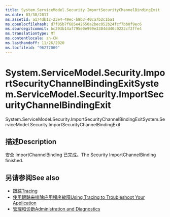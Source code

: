 ```yaml
---
title: System.ServiceModel.Security.ImportSecurityChannelBindingExit
ms.date: 03/30/2017
ms.assetid: a174db12-23e4-49ec-b8b3-40ca7b2c1ba1
ms.openlocfilehash: d7f05b7f685e42650a2bec052b24fcf7bb0f9ec6
ms.sourcegitcommit: bc293b14af795e0e999e3304dd40c0222cf2ffe4
ms.translationtype: MT
ms.contentlocale: zh-CN
ms.lasthandoff: 11/26/2020
ms.locfileid: "96277069"
---
```

# <a name="systemservicemodelsecurityimportsecuritychannelbindingexit"></a><span data-ttu-id="11e13-102">System.ServiceModel.Security.ImportSecurityChannelBindingExit</span><span class="sxs-lookup"><span data-stu-id="11e13-102">System.ServiceModel.Security.ImportSecurityChannelBindingExit</span></span>

<span data-ttu-id="11e13-103">System.ServiceModel.Security.ImportSecurityChannelBindingExit</span><span class="sxs-lookup"><span data-stu-id="11e13-103">System.ServiceModel.Security.ImportSecurityChannelBindingExit</span></span>  
  
## <a name="description"></a><span data-ttu-id="11e13-104">描述</span><span class="sxs-lookup"><span data-stu-id="11e13-104">Description</span></span>  

 <span data-ttu-id="11e13-105">安全 ImportChannelBinding 已完成。</span><span class="sxs-lookup"><span data-stu-id="11e13-105">The Security ImportChannelBinding finished.</span></span>  
  
## <a name="see-also"></a><span data-ttu-id="11e13-106">另请参阅</span><span class="sxs-lookup"><span data-stu-id="11e13-106">See also</span></span>

- [<span data-ttu-id="11e13-107">跟踪</span><span class="sxs-lookup"><span data-stu-id="11e13-107">Tracing</span></span>](index.md)
- [<span data-ttu-id="11e13-108">使用跟踪来排除应用程序故障</span><span class="sxs-lookup"><span data-stu-id="11e13-108">Using Tracing to Troubleshoot Your Application</span></span>](using-tracing-to-troubleshoot-your-application.md)
- [<span data-ttu-id="11e13-109">管理和诊断</span><span class="sxs-lookup"><span data-stu-id="11e13-109">Administration and Diagnostics</span></span>](../index.md)
